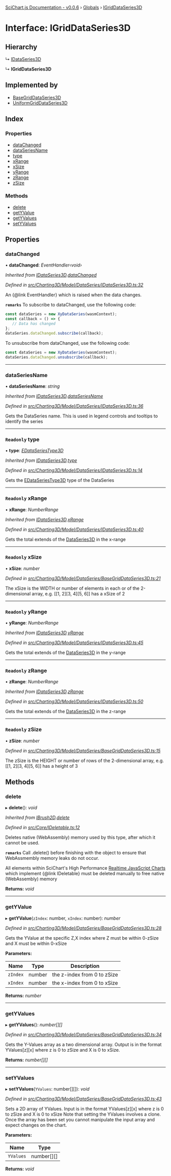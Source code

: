 [SciChart.js Documentation - v0.0.6](../README.md) › [Globals](../globals.md) › [IGridDataSeries3D](igriddataseries3d.md)

# Interface: IGridDataSeries3D

## Hierarchy

  ↳ [IDataSeries3D](idataseries3d.md)

  ↳ **IGridDataSeries3D**

## Implemented by

* [BaseGridDataSeries3D](../classes/basegriddataseries3d.md)
* [UniformGridDataSeries3D](../classes/uniformgriddataseries3d.md)

## Index

### Properties

* [dataChanged](igriddataseries3d.md#datachanged)
* [dataSeriesName](igriddataseries3d.md#dataseriesname)
* [type](igriddataseries3d.md#readonly-type)
* [xRange](igriddataseries3d.md#readonly-xrange)
* [xSize](igriddataseries3d.md#readonly-xsize)
* [yRange](igriddataseries3d.md#readonly-yrange)
* [zRange](igriddataseries3d.md#readonly-zrange)
* [zSize](igriddataseries3d.md#readonly-zsize)

### Methods

* [delete](igriddataseries3d.md#delete)
* [getYValue](igriddataseries3d.md#getyvalue)
* [getYValues](igriddataseries3d.md#getyvalues)
* [setYValues](igriddataseries3d.md#setyvalues)

## Properties

###  dataChanged

• **dataChanged**: *EventHandler‹void›*

*Inherited from [IDataSeries3D](idataseries3d.md).[dataChanged](idataseries3d.md#datachanged)*

*Defined in [src/Charting3D/Model/DataSeries/IDataSeries3D.ts:32](https://github.com/ABTSoftware/SciChart.Dev/blob/ff9f38d289/Web/src/SciChart/src/Charting3D/Model/DataSeries/IDataSeries3D.ts#L32)*

An {@link EventHandler} which is raised when the data changes.

**`remarks`** 
To subscribe to dataChanged, use the following code:
```ts
const dataSeries = new XyDataSeries(wasmContext);
const callback = () => {
   // Data has changed
};
dataSeries.dataChanged.subscribe(callback);
```
To unsubscribe from dataChanged, use the following code:
```ts
const dataSeries = new XyDataSeries(wasmContext);
dataSeries.dataChanged.unsubscribe(callback);
```

___

###  dataSeriesName

• **dataSeriesName**: *string*

*Inherited from [IDataSeries3D](idataseries3d.md).[dataSeriesName](idataseries3d.md#dataseriesname)*

*Defined in [src/Charting3D/Model/DataSeries/IDataSeries3D.ts:36](https://github.com/ABTSoftware/SciChart.Dev/blob/ff9f38d289/Web/src/SciChart/src/Charting3D/Model/DataSeries/IDataSeries3D.ts#L36)*

Gets the DataSeries name. This is used in legend controls and tooltips to identify the series

___

### `Readonly` type

• **type**: *[EDataSeriesType3D](../enums/edataseriestype3d.md)*

*Inherited from [IDataSeries3D](idataseries3d.md).[type](idataseries3d.md#readonly-type)*

*Defined in [src/Charting3D/Model/DataSeries/IDataSeries3D.ts:14](https://github.com/ABTSoftware/SciChart.Dev/blob/ff9f38d289/Web/src/SciChart/src/Charting3D/Model/DataSeries/IDataSeries3D.ts#L14)*

Gets the [EDataSeriesType3D](../enums/edataseriestype3d.md) type of the DataSeries

___

### `Readonly` xRange

• **xRange**: *NumberRange*

*Inherited from [IDataSeries3D](idataseries3d.md).[xRange](idataseries3d.md#readonly-xrange)*

*Defined in [src/Charting3D/Model/DataSeries/IDataSeries3D.ts:40](https://github.com/ABTSoftware/SciChart.Dev/blob/ff9f38d289/Web/src/SciChart/src/Charting3D/Model/DataSeries/IDataSeries3D.ts#L40)*

Gets the total extends of the [DataSeries3D](../classes/basedataseries3d.md) in the x-range

___

### `Readonly` xSize

• **xSize**: *number*

*Defined in [src/Charting3D/Model/DataSeries/BaseGridDataSeries3D.ts:21](https://github.com/ABTSoftware/SciChart.Dev/blob/ff9f38d289/Web/src/SciChart/src/Charting3D/Model/DataSeries/BaseGridDataSeries3D.ts#L21)*

The xSize is the WIDTH or number of elements in each or of the 2-dimensional array,
e.g. [[1, 2][3, 4][5, 6]] has a xSize of 2

___

### `Readonly` yRange

• **yRange**: *NumberRange*

*Inherited from [IDataSeries3D](idataseries3d.md).[yRange](idataseries3d.md#readonly-yrange)*

*Defined in [src/Charting3D/Model/DataSeries/IDataSeries3D.ts:45](https://github.com/ABTSoftware/SciChart.Dev/blob/ff9f38d289/Web/src/SciChart/src/Charting3D/Model/DataSeries/IDataSeries3D.ts#L45)*

Gets the total extends of the [DataSeries3D](../classes/basedataseries3d.md) in the y-range

___

### `Readonly` zRange

• **zRange**: *NumberRange*

*Inherited from [IDataSeries3D](idataseries3d.md).[zRange](idataseries3d.md#readonly-zrange)*

*Defined in [src/Charting3D/Model/DataSeries/IDataSeries3D.ts:50](https://github.com/ABTSoftware/SciChart.Dev/blob/ff9f38d289/Web/src/SciChart/src/Charting3D/Model/DataSeries/IDataSeries3D.ts#L50)*

Gets the total extends of the [DataSeries3D](../classes/basedataseries3d.md) in the z-range

___

### `Readonly` zSize

• **zSize**: *number*

*Defined in [src/Charting3D/Model/DataSeries/BaseGridDataSeries3D.ts:15](https://github.com/ABTSoftware/SciChart.Dev/blob/ff9f38d289/Web/src/SciChart/src/Charting3D/Model/DataSeries/BaseGridDataSeries3D.ts#L15)*

The zSize is the HEIGHT or number of rows of the 2-dimensional array,
e.g. [[1, 2][3, 4][5, 6]] has a height of 3

## Methods

###  delete

▸ **delete**(): *void*

*Inherited from [IBrush2D](ibrush2d.md).[delete](ibrush2d.md#delete)*

*Defined in [src/Core/IDeletable.ts:12](https://github.com/ABTSoftware/SciChart.Dev/blob/ff9f38d289/Web/src/SciChart/src/Core/IDeletable.ts#L12)*

Deletes native (WebAssembly) memory used by this type, after which it cannot be used.

**`remarks`** 
Call .delete() before finishing with the object to ensure that WebAssmembly memory leaks do
not occur.

All elements within SciChart's High Performance
[Realtime JavaScript Charts](https://www.scichart.com/javascript-chart-features) which implement
{@link IDeletable} must be deleted manually to free native (WebAssembly) memory

**Returns:** *void*

___

###  getYValue

▸ **getYValue**(`zIndex`: number, `xIndex`: number): *number*

*Defined in [src/Charting3D/Model/DataSeries/BaseGridDataSeries3D.ts:28](https://github.com/ABTSoftware/SciChart.Dev/blob/ff9f38d289/Web/src/SciChart/src/Charting3D/Model/DataSeries/BaseGridDataSeries3D.ts#L28)*

Gets the YValue at the specific Z,X index where Z must be within 0-zSize and X must be within 0-xSize

**Parameters:**

Name | Type | Description |
------ | ------ | ------ |
`zIndex` | number | the z-index from 0 to zSize |
`xIndex` | number | the x-index from 0 to xSize  |

**Returns:** *number*

___

###  getYValues

▸ **getYValues**(): *number[][]*

*Defined in [src/Charting3D/Model/DataSeries/BaseGridDataSeries3D.ts:34](https://github.com/ABTSoftware/SciChart.Dev/blob/ff9f38d289/Web/src/SciChart/src/Charting3D/Model/DataSeries/BaseGridDataSeries3D.ts#L34)*

Gets the Y-Values array as a two dimensional array. Output is in the format YValues[z][x]
where z is 0 to zSize and X is 0 to xSize.

**Returns:** *number[][]*

___

###  setYValues

▸ **setYValues**(`YValues`: number[][]): *void*

*Defined in [src/Charting3D/Model/DataSeries/BaseGridDataSeries3D.ts:43](https://github.com/ABTSoftware/SciChart.Dev/blob/ff9f38d289/Web/src/SciChart/src/Charting3D/Model/DataSeries/BaseGridDataSeries3D.ts#L43)*

Sets a 2D array of YValues. Input is in the format YValues[z][x]
where z is 0 to zSize and X is 0 to xSize
Note that setting the YValues involves a clone. Once the array has been set you cannot manipulate
the input array and expect changes on the chart.

**Parameters:**

Name | Type |
------ | ------ |
`YValues` | number[][] |

**Returns:** *void*
